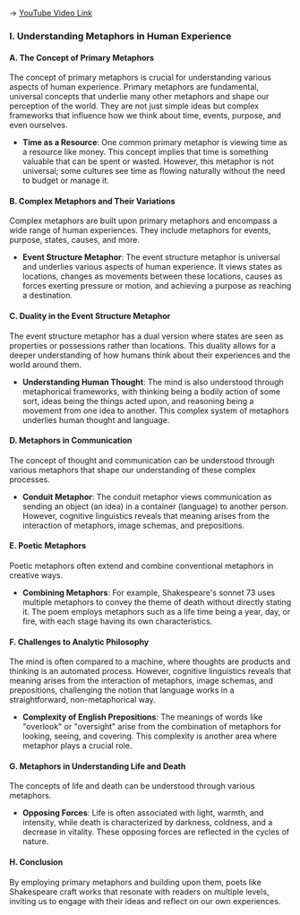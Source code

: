 -> [YouTube Video Link](https://www.youtube.com/watch?v=i7h1voGS2b8&list=PLez3PPtnpncRMUUCgnaZO2WHdEvWwpkpa&index=4&pp=iAQB)

### I. Understanding Metaphors in Human Experience
#### A. The Concept of Primary Metaphors

The concept of primary metaphors is crucial for understanding various aspects of human experience. Primary metaphors are fundamental, universal concepts that underlie many other metaphors and shape our perception of the world. They are not just simple ideas but complex frameworks that influence how we think about time, events, purpose, and even ourselves.

- **Time as a Resource**: One common primary metaphor is viewing time as a resource like money. This concept implies that time is something valuable that can be spent or wasted. However, this metaphor is not universal; some cultures see time as flowing naturally without the need to budget or manage it.
  
#### B. Complex Metaphors and Their Variations

Complex metaphors are built upon primary metaphors and encompass a wide range of human experiences. They include metaphors for events, purpose, states, causes, and more.

- **Event Structure Metaphor**: The event structure metaphor is universal and underlies various aspects of human experience. It views states as locations, changes as movements between these locations, causes as forces exerting pressure or motion, and achieving a purpose as reaching a destination.
  
#### C. Duality in the Event Structure Metaphor

The event structure metaphor has a dual version where states are seen as properties or possessions rather than locations. This duality allows for a deeper understanding of how humans think about their experiences and the world around them.

- **Understanding Human Thought**: The mind is also understood through metaphorical frameworks, with thinking being a bodily action of some sort, ideas being the things acted upon, and reasoning being a movement from one idea to another. This complex system of metaphors underlies human thought and language.
  
#### D. Metaphors in Communication

The concept of thought and communication can be understood through various metaphors that shape our understanding of these complex processes.

- **Conduit Metaphor**: The conduit metaphor views communication as sending an object (an idea) in a container (language) to another person. However, cognitive linguistics reveals that meaning arises from the interaction of metaphors, image schemas, and prepositions.
  
#### E. Poetic Metaphors

Poetic metaphors often extend and combine conventional metaphors in creative ways.

- **Combining Metaphors**: For example, Shakespeare's sonnet 73 uses multiple metaphors to convey the theme of death without directly stating it. The poem employs metaphors such as a life time being a year, day, or fire, with each stage having its own characteristics.
  
#### F. Challenges to Analytic Philosophy

The mind is often compared to a machine, where thoughts are products and thinking is an automated process. However, cognitive linguistics reveals that meaning arises from the interaction of metaphors, image schemas, and prepositions, challenging the notion that language works in a straightforward, non-metaphorical way.

- **Complexity of English Prepositions**: The meanings of words like "overlook" or "oversight" arise from the combination of metaphors for looking, seeing, and covering. This complexity is another area where metaphor plays a crucial role.
  
#### G. Metaphors in Understanding Life and Death

The concepts of life and death can be understood through various metaphors.

- **Opposing Forces**: Life is often associated with light, warmth, and intensity, while death is characterized by darkness, coldness, and a decrease in vitality. These opposing forces are reflected in the cycles of nature.
  
#### H. Conclusion

By employing primary metaphors and building upon them, poets like Shakespeare craft works that resonate with readers on multiple levels, inviting us to engage with their ideas and reflect on our own experiences.
